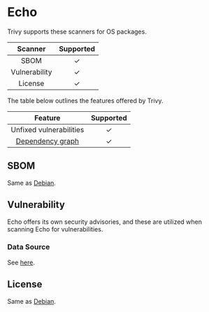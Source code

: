 # Echo
Trivy supports these scanners for OS packages.

|    Scanner    | Supported |
| :-----------: | :-------: |
|     SBOM      |     ✓     |
| Vulnerability |     ✓     |
|    License    |     ✓     |

The table below outlines the features offered by Trivy.

|               Feature                | Supported |
|:------------------------------------:|:---------:|
|    Unfixed vulnerabilities           |     ✓     |
| [Dependency graph][dependency-graph] |     ✓     |

## SBOM
Same as [Debian](debian.md#sbom).

## Vulnerability
Echo offers its own security advisories, and these are utilized when scanning Echo for vulnerabilities.

### Data Source
See [here](../../scanner/vulnerability.md#data-sources).

## License
Same as [Debian](debian.md#license).

[dependency-graph]: ../../configuration/reporting.md#show-origins-of-vulnerable-dependencies
[advisory]: https://advisory.echohq.com/data.json